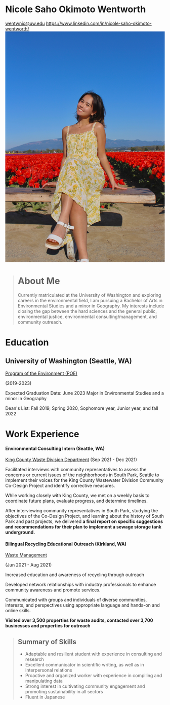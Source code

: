 # Nicole Saho Okimoto Wentworth
[wentwnic@uw.edu](wentwnic@uw.edu)
https://www.linkedin.com/in/nicole-saho-okimoto-wentworth/
![pic](Nicoleresumepic.JPG)

># About Me
>Currently matriculated at the University of Washington and exploring careers in the environmental field, I am pursuing a Bachelor of Arts in Environmental Studies and a minor in Geography. My interests include closing the gap between the hard sciences and the general public, environmental justice, environmental consulting/management, and community outreach.

# Education
## University of Washington (Seattle, WA)
 [Program of the Environment (POE)](https://envstudies.uw.edu/undergraduate-students/) 

(2019-2023)

Expected Graduation Date: June 2023
Major in Environmental Studies and a minor in Geography

Dean's List: Fall 2019, Spring 2020, Sophomore year, Junior year, and fall 2022


# Work Experience 



#### Environmental Consulting Intern  (Seattle, WA)
[King County Waste Division Department](https://kingcounty.gov/depts/dnrp/wtd.aspx) 
(Sep 2021 - Dec 2021)

Facilitated interviews with community representatives to assess the concerns or current issues of the neighborhoods in South Park, Seattle to implement their voices for the King County Wastewater Division Community Co-Design Project and identify corrective measures.

While working closely with King County, we met on a weekly basis to coordinate future plans, evaluate progress, and determine timelines. 

After interviewing community representatives in South Park, studying the objectives of the Co-Design Project, and learning about the history of South Park and past projects, we delivered **a final report on specific suggestions and recommendations for their plan to implement a sewage storage tank underground.** 


#### Bilingual Recycling Educational Outreach (Kirkland, WA)
[Waste Management](https://www.wm.com/) 

(Jun 2021 - Aug 2021)

Increased education and awareness of recycling through outreach

Developed network relationships with industry professionals to enhance community awareness and promote services.

Communicated with groups and individuals of diverse communities, interests, and perspectives using appropriate language and hands-on and online skills.

**Visited over 3,500 properties for waste audits, contacted over 3,700 businesses and properties for outreach** 

>## Summary of Skills 
>* Adaptable and resilient student with experience in consulting and research
>*  Excellent communicator in scientific writing, as well as in interpersonal relations
>* Proactive and organized worker with experience in compiling and manipulating data
>* Strong interest in cultivating community engagement and promoting sustainability in all sectors
>* Fluent in Japanese




